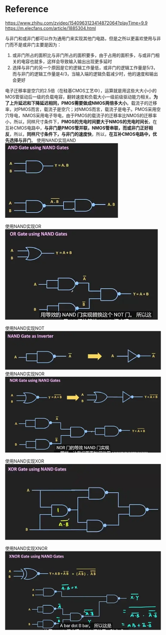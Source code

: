 # Reference
https://www.zhihu.com/zvideo/1540963123414872064?playTime=9.9
https://m.elecfans.com/article/1885304.html

与非门和或非门都可以作为通用门来实现其他门电路，但是之所以更喜欢使用与非门而不是或非门主要是因为：
1. 或非门所占的面积比与非门所占的面积要多，由于占用的面积多，与或非门相关的电容也就多，这样会导致输入输出出现更多延时
2. 选择与非门的另一个原因是它的逻辑工作量低，或非门的逻辑工作量是5/3，而与非门的逻辑工作量是4/3，当输入端的逻辑负载减少时，他的速度和输出会更好

电子迁移率是空穴的2.5倍（在硅基CMOS工艺中），运算就是用这些大大小小的MOS管驱动后一级的负载电容，翻转速度和负载大小一级前级驱动能力相关。**为了上升延迟和下降延迟相同，PMOS需要做成NMOS两倍多大小**。载流子的迁移率，对PMOS而言，载流子是空穴；对NMOS而言，载流子是电子。PMOS采用空穴导电，NMOS采用电子导电，由于PMOS的载流子的迁移率比NMOS的迁移率小，所以，同样尺寸条件下，**PMOS的充电时间要大于NMOS的充电时间长**，在互补CMOS电路中，**与非门是PMOS管并联，NMOS管串联，而或非门正好相反**，所以，**同样尺寸条件下，与非门的速度快**，所以，**在互补CMOS电路中，优先选择与非门**。
使用NAND实现AND
![](为什么使用与非门而不是或非门进行逻辑面积评估？.assets\23495115-ccf2a0a1b6ae2322.png)

使用NAND实现OR
![](为什么使用与非门而不是或非门进行逻辑面积评估？.assets\23495115-3e4fc7de18fd0253.png)

使用NAND实现NOT
![](为什么使用与非门而不是或非门进行逻辑面积评估？.assets\23495115-d9958769fa6784d6.png)
使用NAND实现NOR
![](为什么使用与非门而不是或非门进行逻辑面积评估？.assets\23495115-d70d6d483c702abb.png)

使用NAND实现XOR
![](为什么使用与非门而不是或非门进行逻辑面积评估？.assets\23495115-dc527f5e8c5dfd2c.png)

使用NAND实现XNOR
![](为什么使用与非门而不是或非门进行逻辑面积评估？.assets\23495115-67f9465cc128ac42.png)



